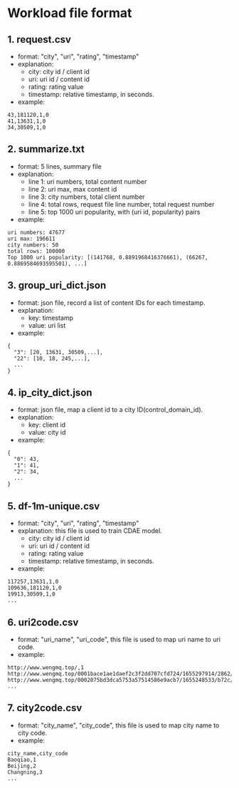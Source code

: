 # Workload file format
## 1. request.csv
- format: "city", "uri", "rating", "timestamp"
- explanation:
  - city: city id / client id
  - uri: uri id / content id
  - rating: rating value
  - timestamp: relative timestamp, in seconds.
- example:
```
43,181120,1,0
41,13631,1,0
34,30509,1,0
```

## 2. summarize.txt
- format: 5 lines, summary file
- explanation:
  - line 1: uri numbers, total content number
  - line 2: uri max, max content id
  - line 3: city numbers, total client number
  - line 4: total rows, request file line number, total request number
  - line 5: top 1000 uri popularity, with (uri id, popularity) pairs
- example:
```
uri numbers: 47677
uri max: 196611
city numbers: 50
total rows: 100000
Top 1000 uri popularity: [(141768, 0.8891968416376661), (66267, 0.8869584693595501), ...]
```

## 3. group_uri_dict.json
- format: json file, record a list of content IDs for each timestamp.
- explanation:
  - key: timestamp
  - value: uri list
- example:
```
{
  "3": [20, 13631, 30509,...],
  "22": [10, 18, 245,...],
  ...
}
```

## 4. ip_city_dict.json
- format: json file, map a client id to a city ID(control_domain_id).
- explanation:
  - key: client id
  - value: city id
- example:
```
{
  "0": 43,
  "1": 41,
  "2": 34,
  ...
}
```

## 5. df-1m-unique.csv
- format: "city", "uri", "rating", "timestamp"
- explanation: this file is used to train CDAE model.
  - city: city id / client id
  - uri: uri id / content id
  - rating: rating value
  - timestamp: relative timestamp, in seconds.
- example:
```
117257,13631,1,0
109636,181120,1,0
19913,30509,1,0
...
```

## 6. uri2code.csv
- format: "uri_name", "uri_code", this file is used to map uri name to uri code.
- example:
```
http://www.wengmq.top/,1
http://www.wengmq.top/0001bace1ae1daef2c3f2dd707cfd724/1655297914/2862/20210321/9f761f40f903e971f22047d9371f1c57,2
http://www.wengmq.top/0002075bd3dca5753a57514586e9acb7/1655248533/b72c/20201224/779f097e6bd25dd8063ded8607916fd4,3
...
```

## 7. city2code.csv
- format: "city_name", "city_code", this file is used to map city name to city code.
- example:
```
city_name,city_code
Baoqiao,1
Beijing,2
Changning,3
...
```
